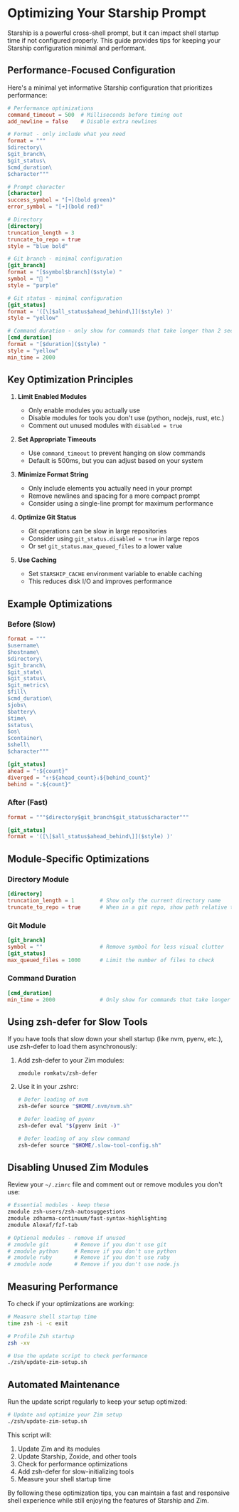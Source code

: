 # Optimizing Your Starship Prompt

Starship is a powerful cross-shell prompt, but it can impact shell startup time if not configured properly. This guide provides tips for keeping your Starship configuration minimal and performant.

## Performance-Focused Configuration

Here's a minimal yet informative Starship configuration that prioritizes performance:

```toml
# Performance optimizations
command_timeout = 500  # Milliseconds before timing out
add_newline = false    # Disable extra newlines

# Format - only include what you need
format = """
$directory\
$git_branch\
$git_status\
$cmd_duration\
$character"""

# Prompt character
[character]
success_symbol = "[➜](bold green)"
error_symbol = "[➜](bold red)"

# Directory
[directory]
truncation_length = 3
truncate_to_repo = true
style = "blue bold"

# Git branch - minimal configuration
[git_branch]
format = "[$symbol$branch]($style) "
symbol = "🌱 "
style = "purple"

# Git status - minimal configuration
[git_status]
format = '([\[$all_status$ahead_behind\]]($style) )'
style = "yellow"

# Command duration - only show for commands that take longer than 2 seconds
[cmd_duration]
format = "[$duration]($style) "
style = "yellow"
min_time = 2000
```

## Key Optimization Principles

1. **Limit Enabled Modules**
   - Only enable modules you actually use
   - Disable modules for tools you don't use (python, nodejs, rust, etc.)
   - Comment out unused modules with `disabled = true`

2. **Set Appropriate Timeouts**
   - Use `command_timeout` to prevent hanging on slow commands
   - Default is 500ms, but you can adjust based on your system

3. **Minimize Format String**
   - Only include elements you actually need in your prompt
   - Remove newlines and spacing for a more compact prompt
   - Consider using a single-line prompt for maximum performance

4. **Optimize Git Status**
   - Git operations can be slow in large repositories
   - Consider using `git_status.disabled = true` in large repos
   - Or set `git_status.max_queued_files` to a lower value

5. **Use Caching**
   - Set `STARSHIP_CACHE` environment variable to enable caching
   - This reduces disk I/O and improves performance

## Example Optimizations

### Before (Slow)

```toml
format = """
$username\
$hostname\
$directory\
$git_branch\
$git_state\
$git_status\
$git_metrics\
$fill\
$cmd_duration\
$jobs\
$battery\
$time\
$status\
$os\
$container\
$shell\
$character"""

[git_status]
ahead = "⇡${count}"
diverged = "⇕⇡${ahead_count}⇣${behind_count}"
behind = "⇣${count}"
```

### After (Fast)

```toml
format = """$directory$git_branch$git_status$character"""

[git_status]
format = '([\[$all_status$ahead_behind\]]($style) )'
```

## Module-Specific Optimizations

### Directory Module

```toml
[directory]
truncation_length = 1        # Show only the current directory name
truncate_to_repo = true      # When in a git repo, show path relative to repo root
```

### Git Module

```toml
[git_branch]
symbol = ""                  # Remove symbol for less visual clutter
[git_status]
max_queued_files = 1000      # Limit the number of files to check
```

### Command Duration

```toml
[cmd_duration]
min_time = 2000              # Only show for commands that take longer than 2 seconds
```

## Using zsh-defer for Slow Tools

If you have tools that slow down your shell startup (like nvm, pyenv, etc.), use zsh-defer to load them asynchronously:

1. Add zsh-defer to your Zim modules:
   ```
   zmodule romkatv/zsh-defer
   ```

2. Use it in your .zshrc:
   ```zsh
   # Defer loading of nvm
   zsh-defer source "$HOME/.nvm/nvm.sh"
   
   # Defer loading of pyenv
   zsh-defer eval "$(pyenv init -)"
   
   # Defer loading of any slow command
   zsh-defer source "$HOME/.slow-tool-config.sh"
   ```

## Disabling Unused Zim Modules

Review your `~/.zimrc` file and comment out or remove modules you don't use:

```zsh
# Essential modules - keep these
zmodule zsh-users/zsh-autosuggestions
zmodule zdharma-continuum/fast-syntax-highlighting
zmodule Aloxaf/fzf-tab

# Optional modules - remove if unused
# zmodule git        # Remove if you don't use git
# zmodule python     # Remove if you don't use python
# zmodule ruby       # Remove if you don't use ruby
# zmodule node       # Remove if you don't use node.js
```

## Measuring Performance

To check if your optimizations are working:

```bash
# Measure shell startup time
time zsh -i -c exit

# Profile Zsh startup
zsh -xv

# Use the update script to check performance
./zsh/update-zim-setup.sh
```

## Automated Maintenance

Run the update script regularly to keep your setup optimized:

```bash
# Update and optimize your Zim setup
./zsh/update-zim-setup.sh
```

This script will:
1. Update Zim and its modules
2. Update Starship, Zoxide, and other tools
3. Check for performance optimizations
4. Add zsh-defer for slow-initializing tools
5. Measure your shell startup time

By following these optimization tips, you can maintain a fast and responsive shell experience while still enjoying the features of Starship and Zim. 